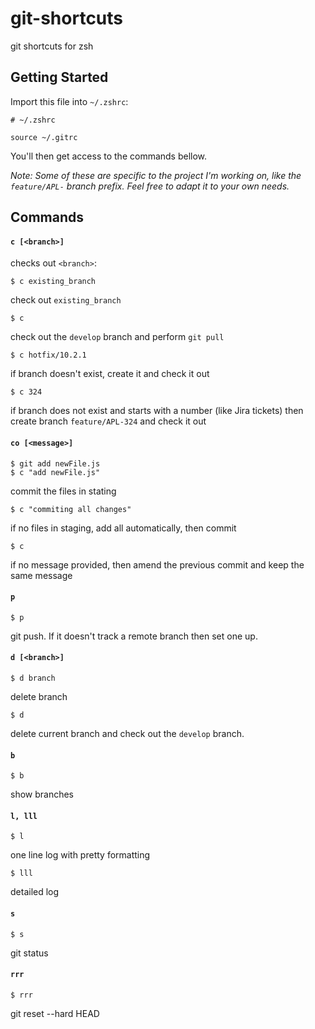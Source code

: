 # git-shortcuts
git shortcuts for zsh

## Getting Started
Import this file into `~/.zshrc`:
```
# ~/.zshrc

source ~/.gitrc
```

You'll then get access to the commands bellow.

*Note: Some of these are specific to the project I'm working on, like the `feature/APL-` branch prefix. Feel free to adapt it to your own needs.*

## Commands

#### `c [<branch>]`
checks out `<branch>`:

```
$ c existing_branch
```
check out `existing_branch`

```
$ c
```
check out the `develop` branch and perform `git pull`

```
$ c hotfix/10.2.1
```
if branch doesn't exist, create it and check it out

```
$ c 324
```
if branch does not exist and starts with a number (like Jira tickets)
then create branch `feature/APL-324` and check it out
  
#### `co [<message>]`
```
$ git add newFile.js
$ c "add newFile.js"
```
commit the files in stating

```
$ c "commiting all changes"
```
if no files in staging, add all automatically, then commit

```
$ c
```
if no message provided, then amend the previous commit and keep the same message

#### `p`
```
$ p
```
git push. If it doesn't track a remote branch then set one up.

#### `d [<branch>]`
```
$ d branch
```
delete branch

```
$ d
```
delete current branch and check out the `develop` branch.

#### `b`
```
$ b
```
show branches

#### `l, lll`
```
$ l
```
one line log with pretty formatting

```
$ lll
```
detailed log

#### `s`
```
$ s
```
git status

#### `rrr`
```
$ rrr
```
git reset --hard HEAD

